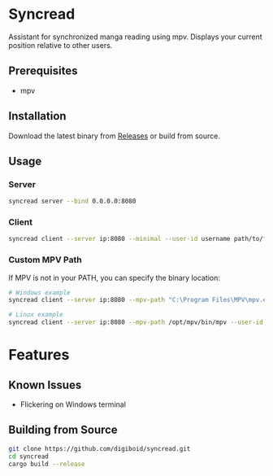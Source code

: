 # Syncread

Assistant for synchronized manga reading using mpv. Displays your current position relative to other users.

## Prerequisites
- mpv

## Installation
Download the latest binary from [Releases](https://github.com/digiboid/syncread/releases) or build from source.

## Usage
### Server
```bash
syncread server --bind 0.0.0.0:8080
```

### Client  
```bash
syncread client --server ip:8080 --minimal --user-id username path/to/folder
```

### Custom MPV Path
If MPV is not in your PATH, you can specify the binary location:
```bash
# Windows example
syncread client --server ip:8080 --mpv-path "C:\Program Files\MPV\mpv.exe" --user-id username path/to/folder

# Linux example  
syncread client --server ip:8080 --mpv-path /opt/mpv/bin/mpv --user-id username path/to/folder
```

# Features

## Known Issues
- Flickering on Windows terminal


## Building from Source
```bash
git clone https://github.com/digiboid/syncread.git
cd syncread
cargo build --release
```
